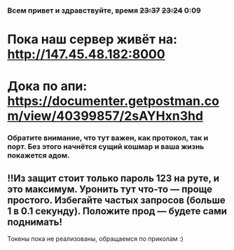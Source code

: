 ### Всем привет и здравствуйте, время ~~23:37~~ ~~23:24~~ 0:09
# Пока наш сервер живёт на: http://147.45.48.182:8000
# Дока по апи: https://documenter.getpostman.com/view/40399857/2sAYHxn3hd
### Обратите внимание, что тут важен, как протокол, так и порт. Без этого начнётся сущий кошмар и ваша жизнь покажется адом.

## !!Из защит стоит только пароль 123 на руте, и это максимум. Уронить тут что-то — проще простого. Избегайте частых запросов (больше 1 в 0.1 секунду). Положите прод — будете сами поднимать! 

Токены пока не реализованы, обращаемся по приколам :)
